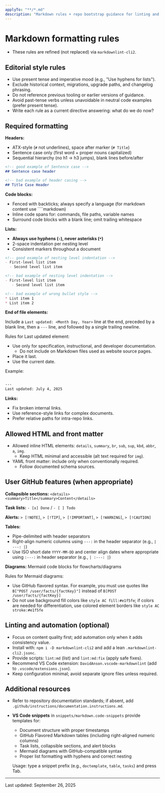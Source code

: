 ```yaml
---
applyTo: "**/*.md"
description: "Markdown rules + repo bootstrap guidance for linting and formatting"
---
```


# Markdown formatting rules

- These rules are refined (not replaced) via `markdownlint-cli2`.

## Editorial style rules

- Use present tense and imperative mood (e.g., "Use hyphens for lists").
- Exclude historical context, migrations, upgrade paths, and changelog phrasing.
- Do not reference previous tooling or earlier versions of guidance.
- Avoid past-tense verbs unless unavoidable in neutral code examples (prefer present tense).
- Write each rule as a current directive answering: what do we do now?

## Required formatting

**Headers:**

- ATX-style (`#` not underlines), space after marker (`# Title`)
- Sentence case only (first word + proper nouns capitalized)
- Sequential hierarchy (no h1 → h3 jumps), blank lines before/after

```markdown
<!-- good example of Sentence case -->
## Sentence case header

<!-- bad example of header casing -->
## Title Case Header
```

**Code blocks:**

- Fenced with backticks; always specify a language (for markdown content use ````markdown)
- Inline code spans for: commands, file paths, variable names
- Surround code blocks with a blank line; omit trailing whitespace

**Lists:**

- **Always use hyphens (`-`), never asterisks (`*`)**
- 2-space indentation per nesting level
- Consistent markers throughout a document

```markdown
<!-- good example of nesting level indentation -->
- First-level list item
  - Second level list item

<!-- bad example of nesting level indentation -->
- First-level list item
   - Second level list item

<!-- bad example of wrong bullet style -->
* List item 1
* List item 2
```

**End of file elements:**

Include a `Last updated: <Month Day, Year>` line at the end, preceded by a blank line, then a `---` line, and followed by a single trailing newline.

Rules for Last updated element:

- Use only for specification, instructional, and developer documentation.
  - Do not include on Markdown files used as website source pages.
- Place it last.
- Use the current date.

Example:

```markdown

---
Last updated: July 4, 2025

```

**Links:**

- Fix broken internal links.
- Use reference-style links for complex documents.
- Prefer relative paths for intra-repo links.

## Allowed HTML and front matter

- Allowed inline HTML elements: `details`, `summary`, `br`, `sub`, `sup`, `kbd`, `abbr`, `a`, `img`.
  - Keep HTML minimal and accessible (alt text required for `img`).
- YAML front matter: include only when conventionally required.
  - Follow documented schema sources.

## User GitHub features (when appropriate)

**Collapsible sections:** `<details><summary>Title</summary>Content</details>`

**Task lists:** `- [x] Done` / `- [ ] Todo`

**Alerts:** `> [!NOTE]`, `> [!TIP]`, `> [!IMPORTANT]`, `> [!WARNING]`, `> [!CAUTION]`

**Tables:**

- Pipe-delimited with header separators
- Right-align numeric columns using `---:` in the header separator (e.g., `| ---: |`)
- Use ISO short date `YYYY-MM-DD` and center align dates where appropriate using `:---:` in header separator (e.g., `| :---: |`)

**Diagrams:** Mermaid code blocks for flowcharts/diagrams

Rules for Mermaid diagrams:

- Use GitHub flavored syntax. For example, you must use quotes like `B["POST /user/facts/{factKey}"]` instead of `B[POST /user/facts/{factKey}]`
- Do not use background fill colors like `style AC fill:#e1f5fe`; if colors are needed for differentiation, use colored element borders like `style AC stroke:#e1f5fe`

## Linting and automation (optional)

- Focus on content quality first; add automation only when it adds consistency value.
- Install with: `npm i -D markdownlint-cli2` and add a lean `.markdownlint-cli2.jsonc`.
- Provide scripts: `lint:md` (list) and `lint:md:fix` (apply safe fixes).
- Recommend VS Code extension: `DavidAnson.vscode-markdownlint` (add to `.vscode/extensions.json`).
- Keep configuration minimal; avoid separate ignore files unless required.

## Additional resources

- Refer to repository documentation standards; if absent, add `.github/instructions/documentation.instructions.md`.
- **VS Code snippets** in `snippets/markdown.code-snippets` provide templates for:

  - Document structure with proper timestamps
  - GitHub Flavored Markdown tables (including right-aligned numeric columns)
  - Task lists, collapsible sections, and alert blocks
  - Mermaid diagrams with GitHub-compatible syntax
  - Proper list formatting with hyphens and correct nesting

  Usage: type a snippet prefix (e.g., `doctemplate`, `table`, `tasks`) and press Tab.

---
Last updated: September 26, 2025
